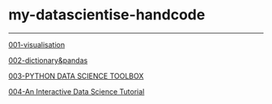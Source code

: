 # my-datascientise-handcode
-------

[001-visualisation](https://thisisjasonjafari.github.io/my-datascientise-handcode/001-Data%20ScienceTutorial/001-Data%20ScienceTutorial-plot.html)  

[002-dictionary&pandas](https://thisisjasonjafari.github.io/my-datascientise-handcode/001-Data%20ScienceTutorial/002-Data%20ScienceTutorial-dictionary-pandas.html)  





[003-PYTHON DATA SCIENCE TOOLBOX](https://thisisjasonjafari.github.io/my-datascientise-handcode/001-Data%20ScienceTutorial/003-PYTHON%20DATA%20SCIENCE%20TOOLBOX.html)  




[004-An Interactive Data Science Tutorial](https://thisisjasonjafari.github.io/my-datascientise-handcode/002-An%20Interactive%20Data%20Science%20Tutorial/002-An%20Interactive%20Data%20Science%20Tutorial.html)  